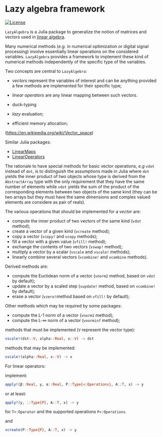# Lazy algebra framework

[![License](http://img.shields.io/badge/license-MIT-brightgreen.svg?style=flat)](LICENSE.md)

`LazyAlgebra` is a Julia package to generalize the notion of matrices and
vectors used in [linear algebra](https://en.wikipedia.org/wiki/Linear_algebra).

Many numerical methods (*e.g.* in numerical optimization or digital signal
processing) involve essentially linear operations on the considered variables.
`LazyAlgebra` provides a framework to implement these kind of numerical methods
independently of the specific type of the variables.

Two concepts are central to `LazyAlgebra`:
* *vectors* represent the variables of interest and can be anything provided a
  few methods are implemented for their specific type;
* *linear operators* are any linear mapping between such vectors.


* duck-typing
* *lazy* evaluation;
* efficient memory allocation;


(https://en.wikipedia.org/wiki/Vector_space)

Similar Julia packages:
* [LinearMaps](https://github.com/Jutho/LinearMaps.jl)
* [LinearOperators](https://github.com/JuliaSmoothOptimizers/LinearOperators.jl)


The rationale to have special methods for basic vector operations, *e.g* `vdot`
instead of `dot`, is to distinguish the assumptions made in Julia where `dot`
yields the inner product of two objects whose type is derived from the
`AbstractArray` type with the only requirement that they have the same number
of elements while `vdot` yields the sum of the product of the corresponding
elements between two objects of the same kind (they can be two arrays but they
must have the same dimensions and complex valued elements are considere as pair
of reals).

The various operations that should be implemented for a *vector* are:

* compute the inner product of two vectors of the same kind (`vdot` method);
* create a vector of a given kind (`vcreate` method);
* copy a vector (`vcopy!` and `vcopy` methods);
* fill a vector with a given value (`vfill!` method);
* exchange the contents of two vectors (`vswap!` method);
* multiply a vector by a scalar (`vscale` and `vscale!` methods);
* linearly combine several vectors (`vcombine!` and `vcombine` methods).

Derived methods are:
* compute the Euclidean norm of a vector (`vnorm2` method, based on `vdot` by
  default);
* update a vector by a scaled step (`vupdate!` method, based on `vcombine!` by
  default);
* erase a vector (`vzero!`method based on `vfill!` by default);

Other methods which may be required by some packages:
* compute the L-1 norm of a vector (`vnorm1` method);
* compute the L-∞ norm of a vector (`vnorminf` method);


methods that must be implemented (`V` represent the vector type):

```julia
vscale!(dst::V, alpha::Real, x::V) -> dst
```

methods that may be implemented:

```julia
vscale!(alpha::Real, x::V) -> x
```

For linear operators:

implement:
```julia
apply!(β::Real, y, α::Real, P::Type{<:Operations}, A::T, x) -> y
```
or at least:
```julia
apply!(y, ::Type{P}, A::T, x) -> y
```
for `T<:Operator` and the supported operations `P<:Operations`.

and
```julia
vcreate(P::Type{P}, A::T, x) -> y
```
